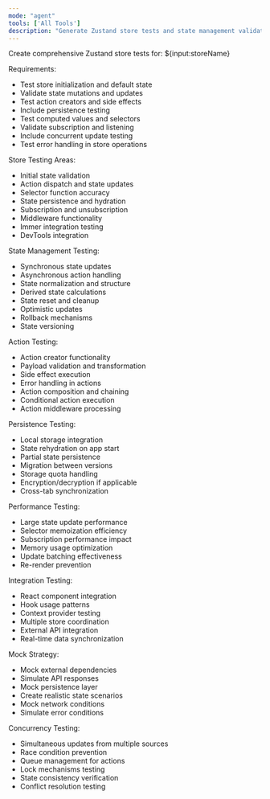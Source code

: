```yaml
---
mode: "agent"
tools: ['All Tools']
description: "Generate Zustand store tests and state management validation"
---
```


Create comprehensive Zustand store tests for: ${input:storeName}

Requirements:

- Test store initialization and default state
- Validate state mutations and updates
- Test action creators and side effects
- Include persistence testing
- Test computed values and selectors
- Validate subscription and listening
- Include concurrent update testing
- Test error handling in store operations

Store Testing Areas:

- Initial state validation
- Action dispatch and state updates
- Selector function accuracy
- State persistence and hydration
- Subscription and unsubscription
- Middleware functionality
- Immer integration testing
- DevTools integration

State Management Testing:

- Synchronous state updates
- Asynchronous action handling
- State normalization and structure
- Derived state calculations
- State reset and cleanup
- Optimistic updates
- Rollback mechanisms
- State versioning

Action Testing:

- Action creator functionality
- Payload validation and transformation
- Side effect execution
- Error handling in actions
- Action composition and chaining
- Conditional action execution
- Action middleware processing

Persistence Testing:

- Local storage integration
- State rehydration on app start
- Partial state persistence
- Migration between versions
- Storage quota handling
- Encryption/decryption if applicable
- Cross-tab synchronization

Performance Testing:

- Large state update performance
- Selector memoization efficiency
- Subscription performance impact
- Memory usage optimization
- Update batching effectiveness
- Re-render prevention

Integration Testing:

- React component integration
- Hook usage patterns
- Context provider testing
- Multiple store coordination
- External API integration
- Real-time data synchronization

Mock Strategy:

- Mock external dependencies
- Simulate API responses
- Mock persistence layer
- Create realistic state scenarios
- Mock network conditions
- Simulate error conditions

Concurrency Testing:

- Simultaneous updates from multiple sources
- Race condition prevention
- Queue management for actions
- Lock mechanisms testing
- State consistency verification
- Conflict resolution testing
